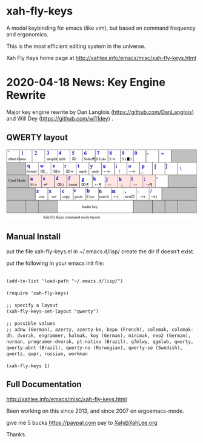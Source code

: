 xah-fly-keys
===================

A modal keybinding for emacs (like vim), but based on command frequency and ergonomics.

This is the most efficient editing system in the universe.

Xah Fly Keys home page at
http://xahlee.info/emacs/misc/xah-fly-keys.html

2020-04-18 News: Key Engine Rewrite
===================

Major key engine rewrite by Dan Langlois (https://github.com/DanLanglois) and Will Dey (https://github.com/wi11dey) .

QWERTY layout
-------------------
![xah-fly-keys qwerty layout](xah_fly_keys_qwerty_layout_2023-04-09.png)

Manual Install
-------------------

put the file xah-fly-keys.el in ~/.emacs.d/lisp/
create the dir if doesn't exist.

put the following in your emacs init file:

```elisp

(add-to-list 'load-path "~/.emacs.d/lisp/")

(require 'xah-fly-keys)

;; specify a layout
(xah-fly-keys-set-layout "qwerty")

;; possible values
;; adnw (German), azerty, azerty-be, bepo (French), colemak, colemak-dh, dvorak, engrammer, halmak, koy (German), minimak, neo2 (German), norman, programer-dvorak, pt-nativo (Brazil), qfmlwy, qgmlwb, qwerty, qwerty-abnt (Brazil), qwerty-no (Norwegian), qwerty-se (Swedish), qwertz, qwpr, russian, workman

(xah-fly-keys 1)
```

Full Documentation
-------------------

http://xahlee.info/emacs/misc/xah-fly-keys.html

Been working on this since 2013, and since 2007 on ergoemacs-mode.

give me 5 bucks https://paypal.com pay to Xah@XahLee.org

Thanks.
